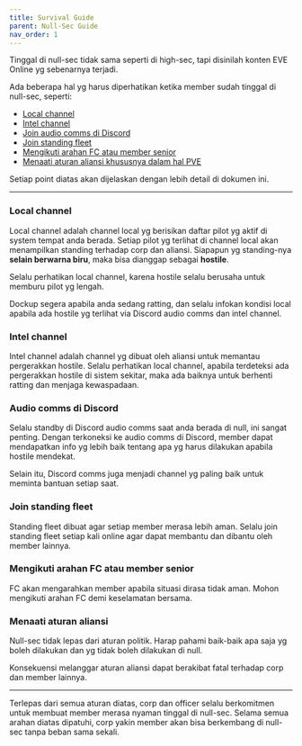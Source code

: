 ```yaml
---
title: Survival Guide
parent: Null-Sec Guide
nav_order: 1
---
```


Tinggal di null-sec tidak sama seperti di high-sec, tapi disinilah konten EVE Online yg sebenarnya terjadi.

Ada beberapa hal yg harus diperhatikan ketika member sudah tinggal di null-sec, seperti:
- [Local channel](#local-channel)
- [Intel channel](#intel-channel)
- [Join audio comms di Discord](#audio-comms-di-discord)
- [Join standing fleet](#join-standing-fleet)
- [Mengikuti arahan FC atau member senior](#mengikuti-arahan-fc-atau-member-senior)
- [Menaati aturan aliansi khususnya dalam hal PVE](#menaati-aturan-aliansi)

Setiap point diatas akan dijelaskan dengan lebih detail di dokumen ini.

---

### Local channel

Local channel adalah channel local yg berisikan daftar pilot yg aktif di system tempat anda berada. Setiap pilot yg terlihat di channel local akan menampilkan standing terhadap corp dan aliansi. Siapapun yg standing-nya **selain berwarna biru**, maka bisa dianggap sebagai **hostile**.

Selalu perhatikan local channel, karena hostile selalu berusaha untuk memburu pilot yg lengah.

Dockup segera apabila anda sedang ratting, dan selalu infokan kondisi local apabila ada hostile yg terlihat via Discord audio comms dan intel channel.

### Intel channel

Intel channel adalah channel yg dibuat oleh aliansi untuk memantau pergerakkan hostile. Selalu perhatikan local channel, apabila terdeteksi ada pergerakkan hostile di sistem sekitar, maka ada baiknya untuk berhenti ratting dan menjaga kewaspadaan.

### Audio comms di Discord

Selalu standby di Discord audio comms saat anda berada di null, ini sangat penting. Dengan terkoneksi ke audio comms di Discord, member dapat mendapatkan info yg lebih baik tentang apa yg harus dilakukan apabila hostile mendekat.

Selain itu, Discord comms juga menjadi channel yg paling baik untuk meminta bantuan setiap saat.

### Join standing fleet

Standing fleet dibuat agar setiap member merasa lebih aman. Selalu join standing fleet setiap kali online agar dapat membantu dan dibantu oleh member lainnya.

### Mengikuti arahan FC atau member senior

FC akan mengarahkan member apabila situasi dirasa tidak aman. Mohon mengikuti arahan FC demi keselamatan bersama.

### Menaati aturan aliansi

Null-sec tidak lepas dari aturan politik. Harap pahami baik-baik apa saja yg boleh dilakukan dan yg tidak boleh dilakukan di null.

Konsekuensi melanggar aturan aliansi dapat berakibat fatal terhadap corp dan member lainnya.

-----

Terlepas dari semua aturan diatas, corp dan officer selalu berkomitmen untuk membuat member merasa nyaman tinggal di null-sec. Selama semua arahan diatas dipatuhi, corp yakin member akan bisa berkembang di null-sec tanpa beban sama sekali.